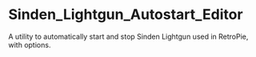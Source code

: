 # Sinden_Lightgun_Autostart_Editor
A utility to automatically start and stop Sinden Lightgun used in RetroPie, with options.
